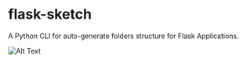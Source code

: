 # flask-sketch
A Python CLI for auto-generate folders structure for Flask Applications.

![Alt Text](docs/assets/sketch-demo.gif)

